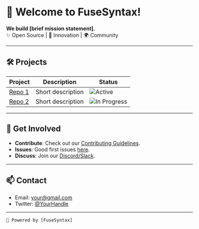 # 👋 Welcome to FuseSyntax!


**We build [brief mission statement].**  
✨ Open Source | 🚀 Innovation | 🌍 Community

---

## 🛠️ **Projects**
| Project | Description | Status |
|---------|-------------|--------|
| [Repo 1](link) | Short description | ![Active](https://img.shields.io/badge/status-active-green) |
| [Repo 2](link) | Short description | ![In Progress](https://img.shields.io/badge/status-in_progress-yellow) |

---

## 🌟 **Get Involved**
- **Contribute**: Check out our [Contributing Guidelines](link).  
- **Issues**: Good first issues [here](link).  
- **Discuss**: Join our [Discord/Slack](link).

---

## 📫 **Contact**
- Email: [your@gmail.com](mailto:your@email.com)  
- Twitter: [@YourHandle](https://twitter.com/YourHandle)  

---

```text
🚀 Powered by [FuseSyntax]
```
